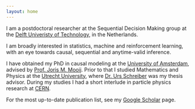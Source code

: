 ```yaml
---
layout: home
---
```


I am a postdoctoral researcher at the Sequential Decision Making group at the <a href="https://www.tudelft.nl">Delft Univeristy of Technology</a>, in the Netherlands. 

I am broadly interested in statistics, machine and reinforcement learning, with an eye towards  causal, sequential and anytime-valid inference. 

I have obtained my PhD in causal modeling at the <a href="https://www.uva.nl">University of Amsterdam</a>, advised by <a href="https://staff.fnwi.uva.nl/j.m.mooij">Prof. Joris M. Mooij</a>. Prior to that I studied Mathematics and Physics at the <a href="https://www.uu.nl">Utrecht University</a>, where [Dr. Urs Schreiber](https://ncatlab.org/nlab/show/Urs+Schreiber) was my thesis advisor. During my studies I had a short interlude in particle physics research at [CERN](https://home.cern/). 

For the most up-to-date publication list, see my [Google Scholar](https://scholar.google.nl/citations?user=UGhA4YgAAAAJ&hl=nl) page.
